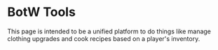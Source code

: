 # BotW Tools

This page is intended to be a unified platform to do things like manage clothing upgrades and cook recipes based on a player's inventory.

